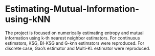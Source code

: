 # Estimating-Mutual-Information-using-kNN
The project is focused on numerically estimating entropy and mutual information using k-th nearest neighbor estimators. For continuous estimators, KSG, BI-KSG and G-knn estimators were reproduced. For discrete case, Gao’s estimator and Multi-KL estimator were reproduced. 
